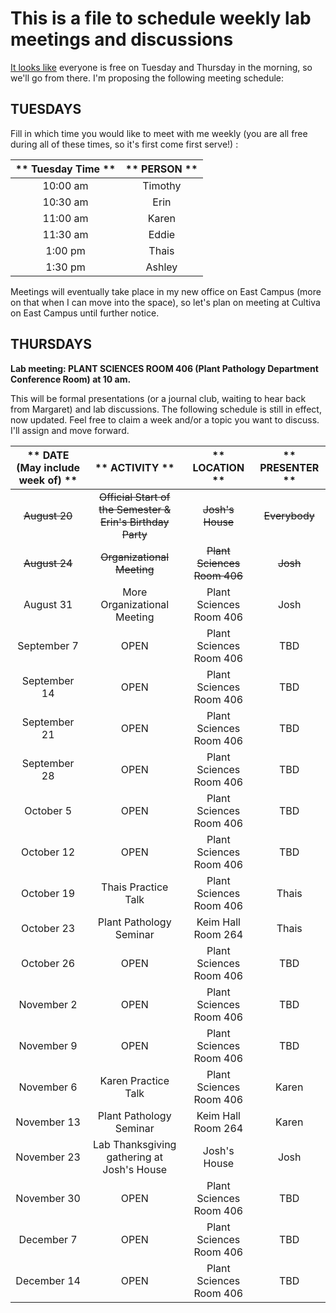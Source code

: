 # This is a file to schedule weekly lab meetings and discussions

[It looks like](http://whenisgood.net/akrkr3e/results/qkqsztz) everyone is free on Tuesday and Thursday in the morning, so we'll go from there.  I'm proposing the following meeting schedule:

## __TUESDAYS__

Fill in which time you would like to meet with me weekly (you are all free during all of these times, so it's first come first serve!) :

** Tuesday Time **|** PERSON **
:-----:|:-----:
10:00 am | Timothy
10:30 am | Erin
11:00 am | Karen
11:30 am | Eddie
1:00 pm | Thais
1:30 pm | Ashley

Meetings will eventually take place in my new office on East Campus (more on that when I can move into the space), so let's plan on meeting at Cultiva on East Campus until further notice.


## __THURSDAYS__

__Lab meeting: PLANT SCIENCES ROOM 406 (Plant Pathology Department Conference Room) at 10 am.__

This will be formal presentations (or a journal club, waiting to hear back from Margaret) and lab discussions. The following schedule is still in effect, now updated. Feel free to claim a week and/or a topic you want to discuss. I'll assign and move forward.

** DATE (May include week of) **|** ACTIVITY **|** LOCATION **|** PRESENTER **
:-----:|:-----:|:-----:|:-----:
~~August 20~~ | ~~Official Start of the Semester & Erin's Birthday Party~~ | ~~Josh's House~~ | ~~Everybody~~
~~August 24~~ | ~~Organizational Meeting~~ | ~~Plant Sciences Room 406~~ | ~~Josh~~
August 31 | More Organizational Meeting | Plant Sciences Room 406 | Josh
September 7 | OPEN | Plant Sciences Room 406 | TBD
September 14 | OPEN | Plant Sciences Room 406 | TBD
September 21 | OPEN | Plant Sciences Room 406 | TBD
September 28 | OPEN | Plant Sciences Room 406 | TBD
October 5 | OPEN | Plant Sciences Room 406 | TBD
October 12 | OPEN | Plant Sciences Room 406 | TBD
October 19 | Thais Practice Talk | Plant Sciences Room 406 | Thais
October 23 | Plant Pathology Seminar | Keim Hall Room 264 | Thais
October 26 | OPEN | Plant Sciences Room 406 | TBD
November 2 | OPEN | Plant Sciences Room 406 | TBD
November 9 | OPEN | Plant Sciences Room 406 | TBD
November 6 | Karen Practice Talk | Plant Sciences Room 406 | Karen
November 13 | Plant Pathology Seminar | Keim Hall Room 264 | Karen
November 23 | Lab Thanksgiving gathering at Josh's House | Josh's House | Josh
November 30 | OPEN | Plant Sciences Room 406 | TBD
December 7 | OPEN | Plant Sciences Room 406 | TBD
December 14 | OPEN | Plant Sciences Room 406 | TBD
